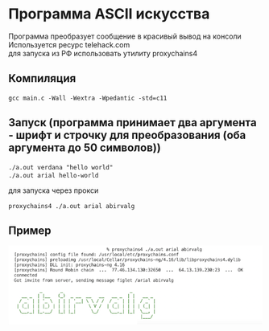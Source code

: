# Программа ASCII искусства
Программа преобразует сообщение в красивый вывод на консоли  
Используется ресурс telehack.com  
для запуска из РФ использовать утилиту proxychains4  

## Компиляция
```
gcc main.c -Wall -Wextra -Wpedantic -std=c11
```
## Запуск (программа принимает два аргумента - шрифт и строчку для преобразования (оба аргумента до 50 символов))
```
./a.out verdana "hello world"
./a.out arial hello-world
```

для запуска через прокси
```
proxychains4 ./a.out arial abirvalg
```

## Пример
![output example](./img.png)